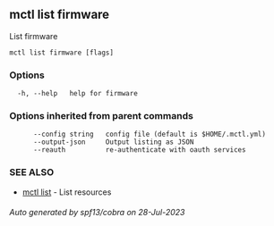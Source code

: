 ## mctl list firmware

List firmware

```
mctl list firmware [flags]
```

### Options

```
  -h, --help   help for firmware
```

### Options inherited from parent commands

```
      --config string   config file (default is $HOME/.mctl.yml)
      --output-json     Output listing as JSON
      --reauth          re-authenticate with oauth services
```

### SEE ALSO

* [mctl list](mctl_list.md)	 - List resources

###### Auto generated by spf13/cobra on 28-Jul-2023
